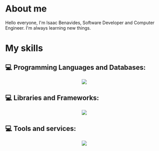 # About me
Hello everyone, I'm Isaac Benavides, Software Developer and Computer Engineer. I'm always learning new things.

# My skills
## 💻 Programming Languages and Databases:
<p align="center">
    <img src="https://skillicons.dev/icons?i=py,js,ts,cpp,java,go,mysql,postgres" />
</p>

## 💻 Libraries and Frameworks:
<p align="center">
    <img src="https://skillicons.dev/icons?i=angular,react,nextjs,fastapi,flask,nestjs,spring" />
</p>

## 💻 Tools and services:
<p align="center">
    <img src="https://skillicons.dev/icons?i=git,docker,kubernetes,azure" />
</p>
